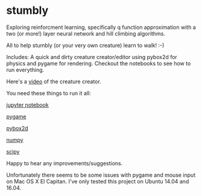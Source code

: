# stumbly

Exploring reinforcment learning, specifically q function approximation with a two (or more!) layer neural network and hill climbing algorithms. 

All to help stumbly (or your very own creature) learn to walk! :-)

Includes:
A quick and dirty creature creator/editor using pybox2d for physics and pygame for rendering. Checkout the notebooks to see how to run everything.

Here's a [video](https://www.youtube.com/watch?v=uZbVM4TP0IY) of the creature creator.

You need these things to run it all:

[jupyter notebook](http://jupyter.org/)

[pygame](http://www.pygame.org/download.shtml)

[pybox2d](https://github.com/pybox2d/pybox2d)

[numpy](http://www.scipy.org/scipylib/download.html)

[scipy](http://www.scipy.org/scipylib/download.html)

Happy to hear any improvements/suggestions.

Unfortunately there seems to be some issues with pygame and mouse input on Mac OS X El Capitan. I've only tested this project on Ubuntu 14.04 and 16.04. 
